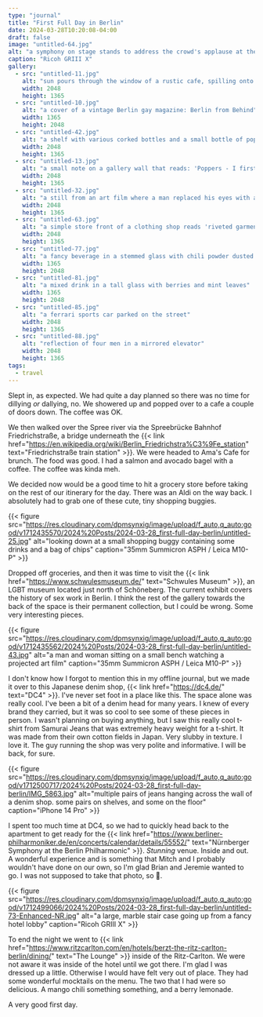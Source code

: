 ```yaml
---
type: "journal"
title: "First Full Day in Berlin"
date: 2024-03-28T10:20:08-04:00
draft: false
image: "untitled-64.jpg"
alt: "a symphony on stage stands to address the crowd's applause at the end of their show"
caption: "Ricoh GRIII X"
gallery:
  - src: "untitled-11.jpg"
    alt: "sun pours through the window of a rustic cafe, spilling onto flowers on the window sill and cutlery on a table"
    width: 2048
    height: 1365
  - src: "untitled-10.jpg"
    alt: "a cover of a vintage Berlin gay magazine: Berlin from Behind"
    width: 1365
    height: 2048
  - src: "untitled-42.jpg"
    alt: "a shelf with various corked bottles and a small bottle of poppers that reads 'dumb bitch juice'"
    width: 2048
    height: 1365
  - src: "untitled-13.jpg"
    alt: "a small note on a gallery wall that reads: 'Poppers - I first got into poppers at work and now they are my drug of choice. I had this French client who always showed up to my flat immaculately dressed on a Monday afternoon. He liked to listen to Edith Piaf, huff poppers and get fisted. I'd be there, elbow-deep in his hairy ass, thinking 'what is my life?!' I've since introduced them to a lot of straight clients. You have to be careful though. I once passed the bottle to a client, looked over and he was drinking them!'"
    width: 2048
    height: 1365
  - src: "untitled-32.jpg"
    alt: "a still from an art film where a man replaced his eyes with anuses. he is in a threesome with two other men"
    width: 2048
    height: 1365
  - src: "untitled-63.jpg"
    alt: "a simple store front of a clothing shop reads 'riveted garments - DC4 - genuine quality'"
    width: 2048
    height: 1365
  - src: "untitled-77.jpg"
    alt: "a fancy beverage in a stemmed glass with chili powder dusted on the right side"
    width: 1365
    height: 2048
  - src: "untitled-81.jpg"
    alt: "a mixed drink in a tall glass with berries and mint leaves"
    width: 1365
    height: 2048
  - src: "untitled-85.jpg"
    alt: "a ferrari sports car parked on the street"
    width: 2048
    height: 1365
  - src: "untitled-88.jpg"
    alt: "reflection of four men in a mirrored elevator"
    width: 2048
    height: 1365
tags:
  - travel
---
```


Slept in, as expected. We had quite a day planned so there was no time for dillying _or_ dallying, no. We showered up and popped over to a cafe a couple of doors down. The coffee was OK.

We then walked over the Spree river via the Spreebrücke Bahnhof Friedrichstraße, a bridge underneath the {{< link href="https://en.wikipedia.org/wiki/Berlin_Friedrichstra%C3%9Fe_station" text="Friedrichstraße train station" >}}. We were headed to Ama's Cafe for brunch. The food was good. I had a salmon and avocado bagel with a coffee. The coffee was kinda meh.

We decided now would be a good time to hit a grocery store before taking on the rest of our itinerary for the day. There was an Aldi on the way back. I absolutely had to grab one of these cute, tiny shopping buggies.

{{< figure src="https://res.cloudinary.com/dpmsynxig/image/upload/f_auto,q_auto:good/v1712435570/2024%20Posts/2024-03-28_first-full-day-berlin/untitled-25.jpg" alt="looking down at a small shopping buggy containing some drinks and a bag of chips" caption="35mm Summicron ASPH / Leica M10-P" >}}

Dropped off groceries, and then it was time to visit the {{< link href="https://www.schwulesmuseum.de/" text="Schwules Museum" >}}, an LGBT museum located just north of Schöneberg. The current exhibit covers the history of sex work in Berlin. I think the rest of the gallery towards the back of the space is their permanent collection, but I could be wrong. Some very interesting pieces.

{{< figure src="https://res.cloudinary.com/dpmsynxig/image/upload/f_auto,q_auto:good/v1712435562/2024%20Posts/2024-03-28_first-full-day-berlin/untitled-43.jpg" alt="a man and woman sitting on a small bench watching a projected art film" caption="35mm Summicron ASPH / Leica M10-P" >}}

I don't know how I forgot to mention this in my offline journal, but we made it over to this Japanese denim shop, {{< link href="https://dc4.de/" text="DC4" >}}. I've never set foot in a place like this. The space alone was really cool. I've been a bit of a denim head for many years. I knew of every brand they carried, but it was so cool to see some of these pieces in person. I wasn't planning on buying anything, but I saw this really cool t-shirt from Samurai Jeans that was extremely heavy weight for a t-shirt. It was made from their own cotton fields in Japan. Very slubby in texture. I love it. The guy running the shop was very polite and informative. I will be back, for sure.

{{< figure src="https://res.cloudinary.com/dpmsynxig/image/upload/f_auto,q_auto:good/v1712500717/2024%20Posts/2024-03-28_first-full-day-berlin/IMG_5863.jpg" alt="multiple pairs of jeans hanging across the wall of a denim shop. some pairs on shelves, and some on the floor" caption="iPhone 14 Pro" >}}

I spent too much time at DC4, so we had to quickly head back to the apartment to get ready for the {{< link href="https://www.berliner-philharmoniker.de/en/concerts/calendar/details/55552/" text="Nürnberger Symphony at the Berlin Philharmonic" >}}. _Stunning_ venue. Inside and out. A wonderful experience and is something that Mitch and I probably wouldn't have done on our own, so I'm glad Brian and Jeremie wanted to go. I was not supposed to take that photo, so 🤫.

{{< figure src="https://res.cloudinary.com/dpmsynxig/image/upload/f_auto,q_auto:good/v1712499066/2024%20Posts/2024-03-28_first-full-day-berlin/untitled-73-Enhanced-NR.jpg" alt="a large, marble stair case going up from a fancy hotel lobby" caption="Ricoh GRIII X" >}}

To end the night we went to {{< link href="https://www.ritzcarlton.com/en/hotels/berzt-the-ritz-carlton-berlin/dining/" text="The Lounge" >}} inside of the Ritz-Carlton. We were not aware it was inside of the hotel until we got there. I'm glad I was dressed up a little. Otherwise I would have felt very out of place. They had some wonderful mocktails on the menu. The two that I had were so delicious. A mango chili something something, and a berry lemonade.

A very good first day.
